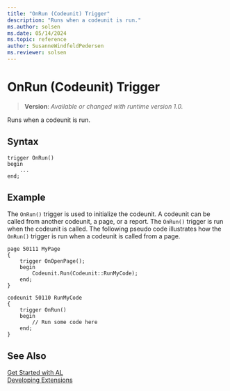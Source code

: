 ```yaml
---
title: "OnRun (Codeunit) Trigger"
description: "Runs when a codeunit is run."
ms.author: solsen
ms.date: 05/14/2024
ms.topic: reference
author: SusanneWindfeldPedersen
ms.reviewer: solsen
---
```

[//]: # (START>DO_NOT_EDIT)
[//]: # (IMPORTANT:Do not edit any of the content between here and the END>DO_NOT_EDIT.)
[//]: # (Any modifications should be made in the .xml files in the ModernDev repo.)

# OnRun (Codeunit) Trigger
> **Version**: _Available or changed with runtime version 1.0._

Runs when a codeunit is run.


## Syntax
```AL
trigger OnRun()
begin
    ...
end;
```



[//]: # (IMPORTANT: END>DO_NOT_EDIT)

## Example

The `OnRun()` trigger is used to initialize the codeunit. A codeunit can be called from another codeunit, a page, or a report. The `OnRun()` trigger is run when the codeunit is called. The following pseudo code illustrates how the `OnRun()` trigger is run when a codeunit is called from a page.

```AL
page 50111 MyPage
{
    trigger OnOpenPage();
    begin
        Codeunit.Run(Codeunit::RunMyCode);
    end;
}

codeunit 50110 RunMyCode
{
    trigger OnRun()
    begin
        // Run some code here
    end;
}
```

## See Also  
[Get Started with AL](../../devenv-get-started.md)  
[Developing Extensions](../../devenv-dev-overview.md)  

